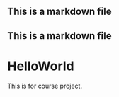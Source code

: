## This is a markdown file
## This is a markdown file


HelloWorld
==========

This is for course project.
